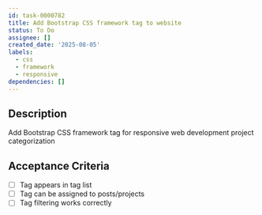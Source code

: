 ```yaml
---
id: task-0000782
title: Add Bootstrap CSS framework tag to website
status: To Do
assignee: []
created_date: '2025-08-05'
labels:
  - css
  - framework
  - responsive
dependencies: []
---
```


## Description

Add Bootstrap CSS framework tag for responsive web development project categorization

## Acceptance Criteria

- [ ] Tag appears in tag list
- [ ] Tag can be assigned to posts/projects
- [ ] Tag filtering works correctly
